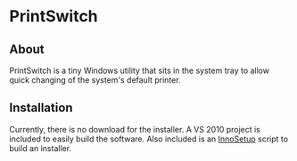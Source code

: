 PrintSwitch
===========
About
-----
PrintSwitch is a tiny Windows utility that sits 
in the system tray to allow quick changing of the 
system's default printer.

Installation
------------
Currently, there is no download for the installer. 
A VS 2010 project is included to easily build the 
software. Also included is an [InnoSetup][1] 
script to build an installer.

[1]: http://www.innosetup.com
